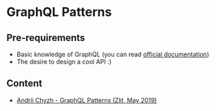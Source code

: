 # GraphQL Patterns

## Pre-requirements

 - Basic knowledge of GraphQL (you can read [official documentation](https://graphql.org/))
 - The desire to design a cool API :)

## Content

 - [Andrii Chyzh - GraphQL Patterns (Zlit, May 2019)](https://speakerdeck.com/andriichyzh/andrii-chyzh-graphql-patterns-zlit-may-2019)

